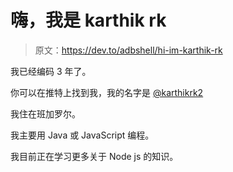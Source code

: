 # 嗨，我是 karthik rk

> 原文：<https://dev.to/adbshell/hi-im-karthik-rk>

我已经编码 3 年了。

你可以在推特上找到我，我的名字是 [@karthikrk2](https://twitter.com/karthikrk2)

我住在班加罗尔。

我主要用 Java 或 JavaScript 编程。

我目前正在学习更多关于 Node js 的知识。